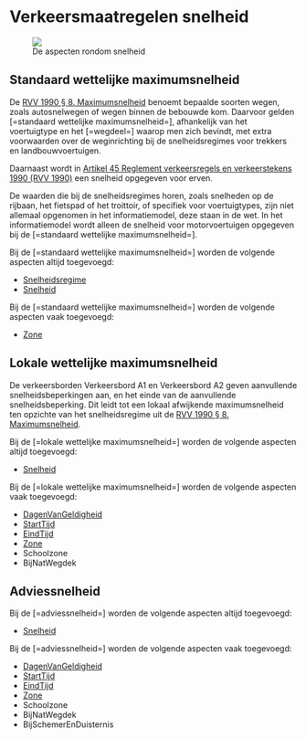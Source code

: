 # Verkeersmaatregelen snelheid

<figure>
<img src="./hoofdstukken/media/snelheid.png">
<figcaption>De aspecten rondom snelheid</caption>
</figure>

## Standaard wettelijke maximumsnelheid
De <a href="https://wetten.overheid.nl/jci1.3:c:BWBR0004825&hoofdstuk=II&paragraaf=8&z=2023-07-01&g=2023-07-01">RVV 1990 § 8. Maximumsnelheid</a> benoemt bepaalde soorten wegen, zoals autosnelwegen of wegen binnen de bebouwde kom. Daarvoor gelden [=standaard wettelijke maximumsnelheid=], afhankelijk van het voertuigtype en het [=wegdeel=] waarop men zich bevindt, met extra voorwaarden over de weginrichting bij de snelheidsregimes voor trekkers en landbouwvoertuigen. 

Daarnaast wordt in <a href="https://wetten.overheid.nl/jci1.3:c:BWBR0004825&hoofdstuk=II&paragraaf=17&artikel=45&z=2023-07-01&g=2023-07-01">Artikel 45 Reglement verkeersregels en verkeerstekens 1990 (RVV 1990)</a> een snelheid opgegeven voor erven.


De waarden die bij de snelheidsregimes horen, zoals snelheden op de rijbaan, het fietspad of het troittoir, of specifiek voor voertuigtypes, zijn niet allemaal opgenomen in het informatiemodel, deze staan in de wet. In het informatiemodel wordt alleen de snelheid voor motorvoertuigen opgegeven bij de [=standaard wettelijke maximumsnelheid=].

Bij de [=standaard wettelijke maximumsnelheid=] worden de volgende aspecten altijd toegevoegd:
* [Snelheidsregime](#snelheidsregime) 
* [Snelheid](#snelheid) 

Bij de [=standaard wettelijke maximumsnelheid=] worden de volgende aspecten vaak toegevoegd:
* [Zone](#zone)


## Lokale wettelijke maximumsnelheid
De verkeersborden Verkeersbord A1 en Verkeersbord A2 geven aanvullende snelheidsbeperkingen aan, en het einde van de aanvullende snelheidsbeperking. Dit leidt tot een lokaal afwijkende maximumsnelheid ten opzichte van het snelheidsregime uit de <a href="https://wetten.overheid.nl/jci1.3:c:BWBR0004825&hoofdstuk=II&paragraaf=8&z=2023-07-01&g=2023-07-01">RVV 1990 § 8. Maximumsnelheid</a>.

Bij de [=lokale wettelijke maximumsnelheid=] worden de volgende aspecten altijd toegevoegd:
* [Snelheid](#snelheid) 

Bij de [=lokale wettelijke maximumsnelheid=] worden de volgende aspecten vaak toegevoegd:
* [DagenVanGeldigheid](#uur-en-dag)
* [StartTijd](#uur-en-dag)
* [EindTijd](#uur-en-dag)
* [Zone](#zone)
* Schoolzone
* BijNatWegdek



## Adviessnelheid
Bij de [=adviessnelheid=] worden de volgende aspecten altijd toegevoegd:
* [Snelheid](#snelheid) 

Bij de [=adviessnelheid=] worden de volgende aspecten vaak toegevoegd:
* [DagenVanGeldigheid](#uur-en-dag)
* [StartTijd](#uur-en-dag)
* [EindTijd](#uur-en-dag)
* [Zone](#zone)
* Schoolzone
* BijNatWegdek
* BijSchemerEnDuisternis



